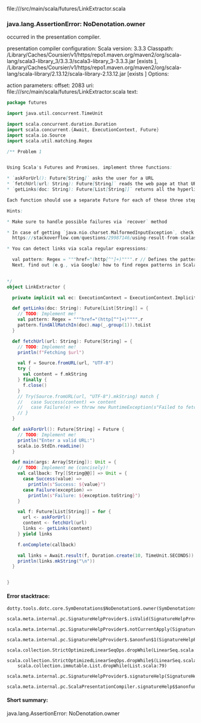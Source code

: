 file://<WORKSPACE>/src/main/scala/futures/LinkExtractor.scala
### java.lang.AssertionError: NoDenotation.owner

occurred in the presentation compiler.

presentation compiler configuration:
Scala version: 3.3.3
Classpath:
<HOME>/Library/Caches/Coursier/v1/https/repo1.maven.org/maven2/org/scala-lang/scala3-library_3/3.3.3/scala3-library_3-3.3.3.jar [exists ], <HOME>/Library/Caches/Coursier/v1/https/repo1.maven.org/maven2/org/scala-lang/scala-library/2.13.12/scala-library-2.13.12.jar [exists ]
Options:



action parameters:
offset: 2083
uri: file://<WORKSPACE>/src/main/scala/futures/LinkExtractor.scala
text:
```scala
package futures

import java.util.concurrent.TimeUnit

import scala.concurrent.duration.Duration
import scala.concurrent.{Await, ExecutionContext, Future}
import scala.io.Source
import scala.util.matching.Regex

/** Problem 1


Using Scala's Futures and Promises, implement three functions:

* `askForUrl(): Future[String]` asks the user for a URL
* `fetchUrl(url: String): Future[String]` reads the web page at that URL
* `getLinks(doc: String): Future[List[String]]` returns all the hyperlinks from the text of the page 

Each function should use a separate Future for each of these three steps. Test your result in the `main` method

Hints:

* Make sure to handle possible failures via `recover` method

* In case of getting `java.nio.charset.MalformedInputException`, check this post:
  https://stackoverflow.com/questions/29987146/using-result-from-scalas-fromurl-throws-exception

* You can detect links via scala regular expressions:

  val pattern: Regex = """href="(http[^"]+)"""".r // Defines the pattern  
  Next, find out (e.g., via Google) how to find regex patterns in Scala strings

    
*/
object LinkExtractor {

  private implicit val ec: ExecutionContext = ExecutionContext.Implicits.global

  def getLinks(doc: String): Future[List[String]] = {
    // TODO: Implement me!
    val pattern: Regex = """href="(http[^"]+)"""".r
    pattern.findAllMatchIn(doc).map(_.group(1)).toList
  }

  def fetchUrl(url: String): Future[String] = {
    // TODO: Implement me!
    println(f"Fetching $url")

    val f = Source.fromURL(url, "UTF-8")
    try {
      val content = f.mkString
    } finally {
      f.close()
    }
    // Try(Source.fromURL(url, "UTF-8").mkString) match {
    //   case Success(content) => content
    //   case Failure(e) => throw new RuntimeException(s"Failed to fetch URL: $url", e)
    // }
  }

  def askForUrl(): Future[String] = Future {
    // TODO: Implement me!
    println("Enter a valid URL:")
    scala.io.StdIn.readLine()
  }

  def main(args: Array[String]): Unit = {
    // TODO: Implement me (concisely)!
    val callback: Try[[String@@]] => Unit = {
      case Success(value) =>
        println(s"Success: ${value}")
      case Failure(exception) =>
        println(s"Failure: ${exception.toString}")
    }

    val f: Future[List[String]] = for {
      url <- askForUrl()
      content <- fetchUrl(url)
      links <- getLinks(content)
    } yield links

    f.onComplete(callback)

    val links = Await.result(f, Duration.create(10, TimeUnit.SECONDS))
    println(links.mkString("\n"))
  }


}
```



#### Error stacktrace:

```
dotty.tools.dotc.core.SymDenotations$NoDenotation$.owner(SymDenotations.scala:2607)
	scala.meta.internal.pc.SignatureHelpProvider$.isValid(SignatureHelpProvider.scala:83)
	scala.meta.internal.pc.SignatureHelpProvider$.notCurrentApply(SignatureHelpProvider.scala:94)
	scala.meta.internal.pc.SignatureHelpProvider$.$anonfun$1(SignatureHelpProvider.scala:48)
	scala.collection.StrictOptimizedLinearSeqOps.dropWhile(LinearSeq.scala:280)
	scala.collection.StrictOptimizedLinearSeqOps.dropWhile$(LinearSeq.scala:278)
	scala.collection.immutable.List.dropWhile(List.scala:79)
	scala.meta.internal.pc.SignatureHelpProvider$.signatureHelp(SignatureHelpProvider.scala:48)
	scala.meta.internal.pc.ScalaPresentationCompiler.signatureHelp$$anonfun$1(ScalaPresentationCompiler.scala:435)
```
#### Short summary: 

java.lang.AssertionError: NoDenotation.owner